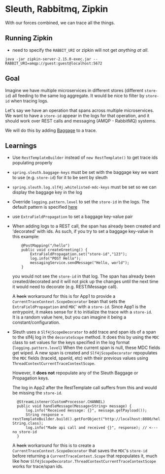 # Sleuth, Rabbitmq, Zipkin

With our forces combined, we can trace all the things.


## Running Zipkin
- need to specify the `RABBIT_URI` or zipkin will not get _anything at all_.
```
java -jar zipkin-server-2.15.0-exec.jar --RABBIT_URI=amqp://guest:guest@localhost:5672
```

## Goal
Imagine we have multiple microservices in different stores (different `store-id`) all feeding to the same log aggregate. 
It would be nice to filter by `store-id` when tracing logs.

Let's say we have an operation that spans across multiple microservices.
We want to have a `store-id` appear in the logs for that operation,
and it should work over REST calls and messaging (AMQP - RabbitMQ) systems.
 
We will do this by adding [Baggage](https://cloud.spring.io/spring-cloud-sleuth/spring-cloud-sleuth.html#_propagating_span_context) to a trace.


## Learnings
- Use `RestTemplateBuilder` instead of `new RestTemplate()` to get trace ids populating properly
- `spring.sleuth.baggage-keys` must be set with the baggage key we want to use (e.g. `store-id`) for it to be sent by sleuth
- `spring.sleuth.log.slf4j.whitelisted-mdc-keys` must be set so we can display the baggage key in the log
- Override `logging.pattern.level` to set the `store-id` in the logs. The default pattern is specified
 [here](https://cloud.spring.io/spring-cloud-sleuth/spring-cloud-sleuth.html#_features) 
- use `ExtraFieldPropagation` to set a baggage key-value pair 

- When adding logs to a REST call, the span has already been created and 'decorated' with ids.
  As such, if you try to set a baggage key-value in this example:
    ```
        @PostMapping("/hello")
        public void createGreeting() {
            ExtraFieldPropagation.set("store-id","123");
            log.info("POST Hello");
            messagingService.sendMessage("Hello, world");
        }
    ``` 
    you would not see the `store-id` in that log. The span has already been created/decorated and it will not pick up the 
    changes until the next time it would need to decorate (e.g. REST/Message call).
    
    A ~~hack~~ workaround for this is for App1 to provide a `CurrentTraceContext.ScopeDecorator` bean 
    that sets the `ExtraFieldPropagation` and `MDC`' with a `store-id`. 
    Since App1 is the entrypoint, it makes sense for it to initialize the trace with a `store-id`.  
    It is a random value here, but you can imagine it being a constant/configuration.

- Sleuth uses a `Slf4jScopeDecorator` to add trace and span ids of a span to the slf4j log in the `decorateScope` method.
  It does this by using the `MDC` class to set values for the keys specified in the log format (`logging.pattern.level`)
  When the current span is null, these MDC fields get wiped.
  A new span is created and `Slf4jScopeDecorator` repopulates the `MDC` fields (traceId, spanId, etc) 
  with their previous values using `ThreadContextCurrentTraceContextScope`. 
  
  However, it __does not__ repopulate any of the Sleuth Baggage or Propagation keys.

  The log in App2 after the RestTemplate call suffers from this and would be missing the `store-id`.

  ```
    @StreamListener(CustomProcessor.CHANNEL)
    public void handleMessage(Message<String> message) {
        log.info("Received message: {}", message.getPayload());
        String response = restTemplateBuilder.build().getForObject("http://localhost:8080/hello", String.class);
        log.info("Made api call and received {}", response); // <--- no store-id
    }
  ```

  A ~~hack~~ workaround for this is to create a `CurrentTraceContext.ScopeDecorator` that saves
  the `MDC`'s `store-id` before returning a `CurrentTraceContext.Scope` that repopulates it, 
  much like how `Slf4jScopeDecorator.ThreadContextCurrentTraceContextScope` works for trace/span ids.
